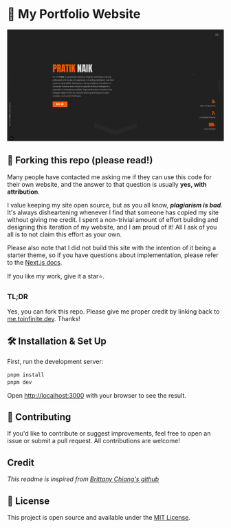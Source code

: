 # 🚀 My Portfolio Website

![image](https://github.com/thepratiknaik/portfolio/blob/main/public/projects/images/portfolio-screenshot.png)

## 🚨 Forking this repo (please read!)

Many people have contacted me asking me if they can use this code for their own website, and the answer to that question is usually **yes, with attribution**.

I value keeping my site open source, but as you all know, _**plagiarism is bad**_. It's always disheartening whenever I find that someone has copied my site without giving me credit. I spent a non-trivial amount of effort building and designing this iteration of my website, and I am proud of it! All I ask of you all is to not claim this effort as your own.

Please also note that I did not build this site with the intention of it being a starter theme, so if you have questions about implementation, please refer to the [Next.js docs](https://nextjs.org/docs).

If you like my work, give it a star⭐.

### TL;DR

Yes, you can fork this repo. Please give me proper credit by linking back to [me.toinfinite.dev](https://www.me.toinfinite.dev/). Thanks!

## 🛠 Installation & Set Up

First, run the development server:

```bash
pnpm install
pnpm dev
```

Open [http://localhost:3000](http://localhost:3000) with your browser to see the result.

## 🤝 Contributing
If you'd like to contribute or suggest improvements, feel free to open an issue or submit a pull request. All contributions are welcome!

## Credit
_This readme is inspired from [Brittany Chiang's github](https://github.com/bchiang7/v4)_

## 📄 License
This project is open source and available under the [MIT License](https://github.com/thepratiknaik/portfolio).
